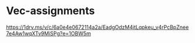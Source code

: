 # Vec-assignments
https://1drv.ms/v/c/6a0e4e0672114a2a/EadgOdzM4itLqpkeu_v4rPcBpZnee7e4Aw1wqXTv9MiSPg?e=1OBW5m
